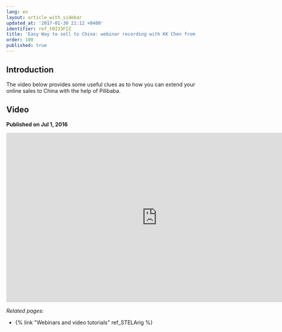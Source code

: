 ```yaml
---
lang: en
layout: article_with_sidebar
updated_at: '2017-01-30 21:12 +0400'
identifier: ref_t0I33FIZ
title: 'Easy Way to sell to China: webinar recording with KK Chen from Pilibaba'
order: 100
published: true
---
```

## Introduction

The video below provides some useful clues as to how you can extend your online sales to China with the help of Pilibaba.

## Video
**Published on Jul 1, 2016**
<iframe class="youtube-player" type="text/html" style="width: 800px; height: 450px" src="https://www.youtube.com/embed/YQVspoQ6Rj8" frameborder="0"></iframe>


_Related pages:_

*   {% link "Webinars and video tutorials" ref_STELArig %}
